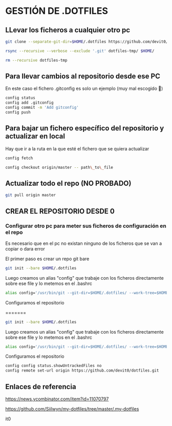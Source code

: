 # GESTIÓN DE .DOTFILES

## LLevar los ficheros a cualquier otro pc

~~~bash
git clone --separate-git-dir=$HOME/.dotfiles https://github.com/devit0/dotfiles.git dotfiles-tmp
~~~

~~~bash
rsync --recursive --verbose --exclude '.git' dotfiles-tmp/ $HOME/
~~~

~~~bash
rm --recursive dotfiles-tmp
~~~

## Para llevar cambios al repositorio desde ese PC

En este caso el fichero .gitconfig es solo un ejemplo (muy mal escogido )

~~~bash
config status
config add .gitconfig
config commit -m 'Add gitconfig'
config push
~~~

## Para bajar un fichero específico del repositorio y actualizar en local

Hay que ir a la ruta en la que esté el fichero que se quiera actualizar

~~~bash
config fetch
~~~

~~~bash
config checkout origin/master -- path\_to\_file
~~~

## Actualizar todo el repo (NO PROBADO)

~~~bash
git pull origin master
~~~

## CREAR EL REPOSITORIO DESDE 0

### Configurar otro pc para meter sus ficheros de configuración en el repo

Es necesario que en el pc no existan ninguno de los ficheros que se van a copiar o dara error

El primer paso es crear un repo git bare

~~~bash
git init --bare $HOME/.dotfiles
~~~

Luego creamos un alias "config" que trabaje con los ficheros directamente sobre ese file y lo metemos en el .bashrc

~~~bash
alias config='/usr/bin/git --git-dir=$HOME/.dotfiles/ --work-tree=$HOME'
~~~

Configuramos el repositorio

=======

~~~bash
git init --bare $HOME/.dotfiles
~~~

Luego creamos un alias "config" que trabaje con los ficheros directamente sobre ese file y lo metemos en el .bashrc

~~~bash
alias config='/usr/bin/git --git-dir=$HOME/.dotfiles/ --work-tree=$HOME'
~~~

Configuramos el repositorio

~~~bash
config config status.showUntrackedFiles no
config remote set-url origin https://github.com/devit0/dotfiles.git 
~~~

## Enlaces de referencia

<https://news.ycombinator.com/item?id=11070797>

<https://github.com/Siilwyn/my-dotfiles/tree/master/.my-dotfiles>

it0
